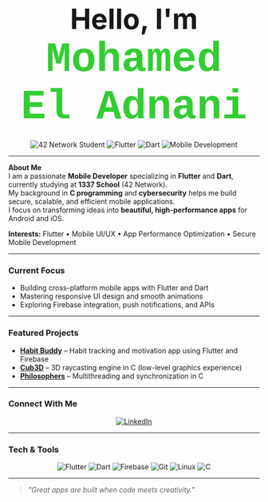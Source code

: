 <h1 align="center">
  <span style="font-size: 2em;">Hello, I'm</span> <br />
  <span style="font-size: 3em; font-family: 'Courier New', Courier, monospace; color: #32cd32;">Mohamed El Adnani</span>
</h1>

<p align="center">
  <img src="https://img.shields.io/badge/42%20Network-Student-blue?style=for-the-badge&logo=42&logoColor=white" alt="42 Network Student" />
  <img src="https://img.shields.io/badge/Flutter-02569B?style=for-the-badge&logo=flutter&logoColor=white" alt="Flutter" />
  <img src="https://img.shields.io/badge/Dart-0175C2?style=for-the-badge&logo=dart&logoColor=white" alt="Dart" />
  <img src="https://img.shields.io/badge/Mobile%20App%20Development-In%20Progress-green?style=for-the-badge" alt="Mobile Development" />
</p>

---

**About Me**  
I am a passionate **Mobile Developer** specializing in **Flutter** and **Dart**, currently studying at **1337 School** (42 Network).  
My background in **C programming** and **cybersecurity** helps me build secure, scalable, and efficient mobile applications.  
I focus on transforming ideas into **beautiful, high-performance apps** for Android and iOS.

**Interests:** Flutter • Mobile UI/UX • App Performance Optimization • Secure Mobile Development  

---

### Current Focus
- Building cross-platform mobile apps with Flutter and Dart  
- Mastering responsive UI design and smooth animations  
- Exploring Firebase integration, push notifications, and APIs  

---

### Featured Projects
- **[Habit Buddy](#)** – Habit tracking and motivation app using Flutter and Firebase  
- **[Cub3D](#)** – 3D raycasting engine in C (low-level graphics experience)  
- **[Philosophers](#)** – Multithreading and synchronization in C  

---

### Connect With Me
<p align="center">
  <a href="https://www.linkedin.com/in/mel-adna/" target="_blank">
    <img src="https://img.shields.io/badge/LinkedIn-Mohamed%20El%20Adnani-blue?style=for-the-badge&logo=linkedin&logoColor=white" alt="LinkedIn" />
  </a>
</p>

---

### Tech & Tools
<p align="center">
  <img src="https://img.shields.io/badge/Flutter-02569B?style=for-the-badge&logo=flutter&logoColor=white" alt="Flutter" />
  <img src="https://img.shields.io/badge/Dart-0175C2?style=for-the-badge&logo=dart&logoColor=white" alt="Dart" />
  <img src="https://img.shields.io/badge/Firebase-FFCA28?style=for-the-badge&logo=firebase&logoColor=black" alt="Firebase" />
  <img src="https://img.shields.io/badge/Git-F05032?style=for-the-badge&logo=git&logoColor=white" alt="Git" />
  <img src="https://img.shields.io/badge/Linux-000000?style=for-the-badge&logo=linux&logoColor=white" alt="Linux" />
  <img src="https://img.shields.io/badge/C-00599C?style=for-the-badge&logo=c&logoColor=white" alt="C" />
</p>

---

> _"Great apps are built when code meets creativity."_

